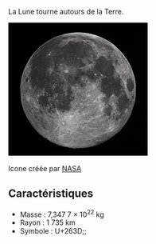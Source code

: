 La Lune tourne autours de la Terre.

![Lune.jpg](Lune.jpg)

Icone créée par [NASA]( https://fr.wikipedia.org/wiki/Soleil#/media/Fichier:Solar_prominence_from_STEREO_spacecraft_September_29,_2008.jpg ) 

## Caractéristiques

- Masse : 7,347 7 × 10<sup>22</sup> kg
- Rayon : 1 735 km
- Symbole : U+263D;;

